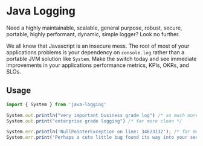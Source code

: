 # Java Logging

Need a highly maintainable, scalable, general purpose, robust, secure, portable, highly performant, dynamic, simple logger? Look no further.  

We all know that Javascript is an insecure mess. The root of most of your applications problems is your dependency on `console.log` rather than a portable JVM solution like `System`. Make the switch today and see immediate  improvements in your applications performance metrics, KPIs, OKRs, and SLOs. 

## Usage

```ts
import { System } from 'java-logging'

System.out.println("very important business grade log") /* so much more maintinable */
System.out.print("enterprise grade logging") /* far more clean */

System.err.println('NullPointerException on line: 34623132'); /* far more portable than existing loggers */
System.err.print('Perhaps a cute little bug found its way into your server'); /* incredibly scalable */

```